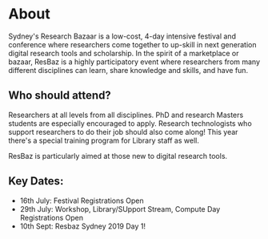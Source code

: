 # About

Sydney's Research Bazaar is a low-cost, 4-day intensive festival and conference where researchers come together to up-skill in next generation digital research tools and scholarship. In the spirit of a marketplace or bazaar, ResBaz is a highly participatory event where researchers from many different disciplines can learn, share knowledge and skills, and have fun. 

## Who should attend?

Researchers at all levels from all disciplines. PhD and research Masters students are especially encouraged to apply. Research technologists who support researchers to do their job should also come along! This year there's a special training program for Library staff as well.

ResBaz is particularly aimed at those new to digital research tools.

## Key Dates:
* 16th July: Festival Registrations Open
* 29th July: Workshop, Library/SUpport Stream, Compute Day Registrations Open
* 10th Sept: Resbaz Sydney 2019 Day 1!
